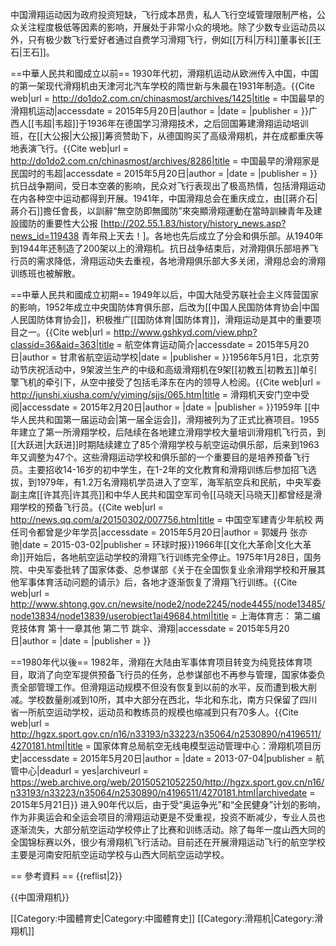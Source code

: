 中国滑翔运动因为政府投资短缺，飞行成本昂贵，私人飞行空域管理限制严格，公众关注程度极低等因素的影响，开展处于非常小众的境地。除了少数专业运动员以外，只有极少数飞行爱好者通过自费学习滑翔飞行，例如[[万科|万科]]董事长[[王石|王石]]。<ref name=":2" />

==中華人民共和國成立以前==
1930年代初，滑翔机运动从欧洲传入中国，中国的第一架现代滑翔机由天津河北汽车学校的隋世新与朱晨在1931年制造。<ref name=":0">{{Cite web|url = http://do1do2.com.cn/chinasmost/archives/1425|title = 中国最早的滑翔机运动|accessdate = 2015年5月20日|author = |date = |publisher = }}</ref>广西人[[韦超|韦超]]于1936年在德国学习滑翔技术，之后回国筹建滑翔运动培训班，在[[大公报|大公报]]筹资赞助下，从德国购买了高级滑翔机，并在成都重庆等地表演飞行。<ref>{{Cite web|url = http://do1do2.com.cn/chinasmost/archives/8286|title = 中国最早的滑翔家是民国时的韦超|accessdate = 2015年5月20日|author = |date = |publisher = }}</ref>抗日战争期间，受日本空袭的影响，民众对飞行表现出了极高热情，包括滑翔运动在内各种空中运动都得到开展。1941年，中国滑翔总会在重庆成立，由[[蔣介石|蔣介石]]擔任會長，以訓辭“無空防即無國防”來突顯滑翔運動在當時訓練青年及建設國防的重要性<ref>大公报 [http://202.55.1.83/history/history_news.asp?news_id=119438 青年飛上天去！]</ref>。各地也先后成立了分会和俱乐部。从1940年到1944年还制造了200架以上的滑翔机。<ref name=":0" />抗日战争结束后，对滑翔俱乐部培养飞行员的需求降低，滑翔运动失去重视，各地滑翔俱乐部大多关闭，滑翔总会的滑翔训练班也被解散。

==中華人民共和國成立初期==
1949年以后，中国大陆受苏联社会主义阵营国家的影响，1952年成立中央国防体育俱乐部，后改为[[中国人民国防体育协会|中国人民国防体育协会]]，积极推广[[国防体育|国防体育]]，滑翔运动是其中的重要项目之一。<ref>{{Cite web|url = http://www.gshkyd.com/view.php?classid=36&aid=363|title = 航空体育运动简介|accessdate = 2015年5月20日|author = 甘肃省航空运动学校|date = |publisher = }}</ref>1956年5月1日，北京劳动节庆祝活动中，9架波兰生产的中级和高级滑翔机在9架[[初教五|初教五]]单引擎飞机的牵引下，从空中接受了包括毛泽东在内的领导人检阅。<ref name=":1">{{Cite web|url = http://junshi.xiusha.com/y/yiming/sjjs/065.htm|title = 滑翔机天安门空中受阅|accessdate = 2015年2月20日|author = |date = |publisher = }}</ref>1959年 [[中华人民共和国第一届运动会|第一届全运会]]，滑翔被列为了正式比赛项目。1955年建立了第一所滑翔学校，后陆续在各地建立滑翔学校大量培训滑翔机飞行员，到[[大跃进|大跃进]]时期陆续建立了85个滑翔学校与航空运动俱乐部，后来到1963年又调整为47个。<ref name=":1" />这些滑翔运动学校和俱乐部的一个重要目的是培养预备飞行员。主要招收14-16岁的初中学生，在1-2年的文化教育和滑翔训练后参加招飞选拔，到1979年，有1.2万名滑翔机学员进入了空军，海军航空兵和民航，中央军委副主席[[许其亮|许其亮]]和中华人民共和国空军司令[[马晓天|马晓天]]都曾经是滑翔学校的预备飞行员。<ref>{{Cite web|url = http://news.qq.com/a/20150302/007756.htm|title = 中国空军建青少年航校 两任司令都曾是少年学员|accessdate = 2015年5月20日|author = 郭媛丹 张亦驰|date = 2015-03-02|publisher = 环球时报}}</ref>1966年[[文化大革命|文化大革命]]开始后，各地航空运动学校的滑翔飞行训练完全停止。1975年1月28日，国务院、中央军委批转了国家体委、总参谋部《关于在全国恢复业余滑翔学校和开展其他军事体育活动问题的请示》后，各地才逐渐恢复了滑翔飞行训练。<ref>{{Cite web|url = http://www.shtong.gov.cn/newsite/node2/node2245/node4455/node13485/node13834/node13839/userobject1ai49684.html|title = 上海体育志： 第二编竞技体育 第十一章其他  第二节 跳伞、滑翔|accessdate = 2015年5月20日|author = |date = |publisher = }}</ref>

==1980年代以後==
1982年，滑翔在大陆由军事体育项目转变为纯竞技体育项目，取消了向空军提供预备飞行员的任务，总参谋部也不再参与管理，国家体委负责全部管理工作。但滑翔运动规模不但没有恢复到以前的水平，反而遭到极大削减。学校数量削减到10所，其中大部分在西北，华北和东北，南方只保留了四川省一所航空运动学校，运动员和教练员的规模也缩减到只有70多人。<ref name=":2">{{Cite web|url = http://hgzx.sport.gov.cn/n16/n33193/n33223/n35064/n2530890/n4196511/4270181.html|title = 国家体育总局航空无线电模型运动管理中心：滑翔机项目历史|accessdate = 2015年5月20日|author = |date = 2013-07-04|publisher = 航管中心|deadurl = yes|archiveurl = https://web.archive.org/web/20150521052250/http://hgzx.sport.gov.cn/n16/n33193/n33223/n35064/n2530890/n4196511/4270181.html|archivedate = 2015年5月21日}}</ref> 进入90年代以后，由于受“奥运争光”和“全民健身”计划的影响，作为非奥运会和全运会项目的滑翔运动更是不受重视，投资不断减少，专业人员也逐渐流失，大部分航空运动学校停止了比赛和训练活动。除了每年一度山西大同的全国锦标赛以外，很少有滑翔机飞行活动。目前还在开展滑翔运动飞行的航空学校主要是河南安阳航空运动学校与山西大同航空运动学校。<ref name=":2" />

== 參考資料 ==
{{reflist|2}}

{{中国滑翔机}}

[[Category:中國體育史|Category:中國體育史]]
[[Category:滑翔机|Category:滑翔机]]
